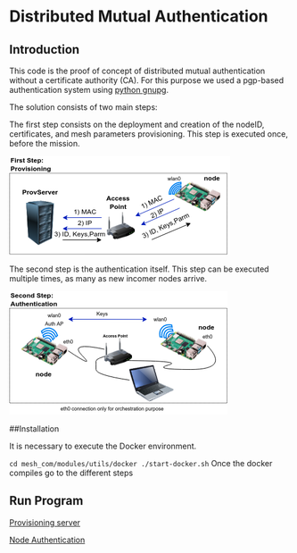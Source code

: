 # Distributed Mutual Authentication

## Introduction

This code is the proof of concept of distributed mutual authentication without a certificate authority (CA).
For this purpose we used a pgp-based authentication system using [python gnupg](https://gnupg.readthedocs.io/en/0.4.7/#). 

The solution consists of two main steps:

The first step consists on the deployment and creation of the nodeID, certificates, and mesh parameters provisioning. This step is executed once, before the mission.

![first step](images/first-step.png)

The second step is the authentication itself. This step can be executed multiple times, as many as new incomer nodes arrive.

![second step](images/second-step.png)



##Installation 

It is necessary to execute the Docker environment.

`
cd mesh_com/modules/utils/docker
./start-docker.sh
`
Once the docker compiles go to the different steps

## Run Program
 
[Provisioning server](provServer/Readme.md)

[Node Authentication](nodeAu/Readme.md)